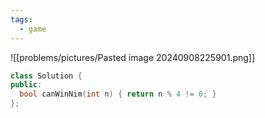 ```yaml
---
tags:
  - game
---
```

![[problems/pictures/Pasted image 20240908225901.png]]


```c++
class Solution {  
public:  
  bool canWinNim(int n) { return n % 4 != 0; }  
};
```